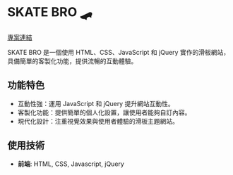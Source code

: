 # SKATE BRO 🛹  
[專案連結](https://irene0103.github.io/17_-SKATE-BRO/)

SKATE BRO 是一個使用 HTML、CSS、JavaScript 和 jQuery 實作的滑板網站，具備簡單的客製化功能，提供流暢的互動體驗。

## 功能特色  
- 互動性強：運用 JavaScript 和 jQuery 提升網站互動性。
- 客製化功能：提供簡單的個人化設置，讓使用者能夠自訂內容。
- 現代化設計：注重視覺效果與使用者體驗的滑板主題網站。

## 使用技術  
- **前端**: HTML, CSS, Javascript, jQuery  
